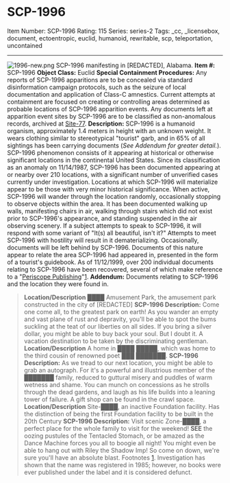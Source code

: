 # SCP-1996
Item Number: SCP-1996
Rating: 115
Series: series-2
Tags: _cc, _licensebox, document, ectoentropic, euclid, humanoid, rewritable, scp, teleportation, uncontained

---

![1996-new.png](https://scp-wiki.wdfiles.com/local--files/scp-1996/1996-new.png)
SCP-1996 manifesting in [REDACTED], Alabama.
**Item #:** SCP-1996
**Object Class:** Euclid
**Special Containment Procedures:** Any reports of SCP-1996 apparitions are to be concealed via standard disinformation campaign protocols, such as the seizure of local documentation and application of Class-C amnestics. Current attempts at containment are focused on creating or controlling areas determined as probable locations of SCP-1996 apparition events. Any documents left at apparition event sites by SCP-1996 are to be classified as non-anomalous records, archived at [Site-77](/secure-facility-dossier-site-77).
**Description:** SCP-1996 is a humanoid organism, approximately 1.4 meters in height with an unknown weight. It wears clothing similar to stereotypical "tourist" garb, and in 65% of all sightings has been carrying documents (_See Addendum for greater detail._).
SCP-1996 phenomenon consists of it appearing at historical or otherwise significant locations in the continental United States. Since its classification as an anomaly on 11/14/1987, SCP-1996 has been documented appearing at or nearby over 210 locations, with a significant number of unverified cases currently under investigation. Locations at which SCP-1996 will materialize appear to be those with very minor historical significance.
When active, SCP-1996 will wander through the location randomly, occasionally stopping to observe objects within the area. It has been documented walking up walls, manifesting chairs in air, walking through stairs which did not exist prior to SCP-1996's appearance, and standing suspended in the air observing scenery. If a subject attempts to speak to SCP-1996, it will respond with some variant of "It(s) all beautiful, isn't it?" Attempts to meet SCP-1996 with hostility will result in it dematerializing.
Occasionally, documents will be left behind by SCP-1996. Documents of this nature appear to relate the area SCP-1996 had appeared in, presented in the form of a tourist's guidebook. As of 11/12/1999, over 200 individual documents relating to SCP-1996 have been recovered, several of which make reference to a "[Periscope Publishing](/scp-1841)"[1](javascript:;).
**Addendum:** Documents relating to SCP-1996 and the location they were found in.
> **Location/Description** ████ Amusement Park, the amusement park constructed in the city of [REDACTED]
> **SCP-1996 Description:** Come one come all, to the greatest park on earth! As you wander an empty and vast plane of rust and depravity, you'll be able to spot the bums suckling at the teat of our liberties on all sides. If you bring a silver dollar, you might be able to buy back your soul. But I doubt it. A vacation destination to be taken by the discriminating gentleman.
> **Location/Description** A home in ████ █████, which was home to the third cousin of renowned poet ███ ███████.
> **SCP-1996 Description:** As we tread to our next location, you might be able to grab an autograph. For it's a powerful and illustrious member of the ███████ family, reduced to guttural misery and puddles of warm wetness and shame. You can munch on concessions as he strolls through the dead gardens, and laugh as his life builds into a leaning tower of failure. A gift shop can be found in the crawl space.
> **Location/Description** Site-████, an inactive Foundation facility. Has the distinction of being the first Foundation facility to be built in the 20th Century
> **SCP-1996 Description:** Visit scenic Zone-████, a perfect place for the whole family to visit for the weekend! **SEE** the oozing pustules of the Tentacled Stomach, or be amazed as the Dance Machine forces you all to boogie all night! You might even be able to hang out with Riley the Shadow Imp! So come on down, we're sure you'll have an absolute blast.
Footnotes
[1](javascript:;). Investigation has shown that the name was registered in 1985; however, no books were ever published under the label and it is considered defunct.